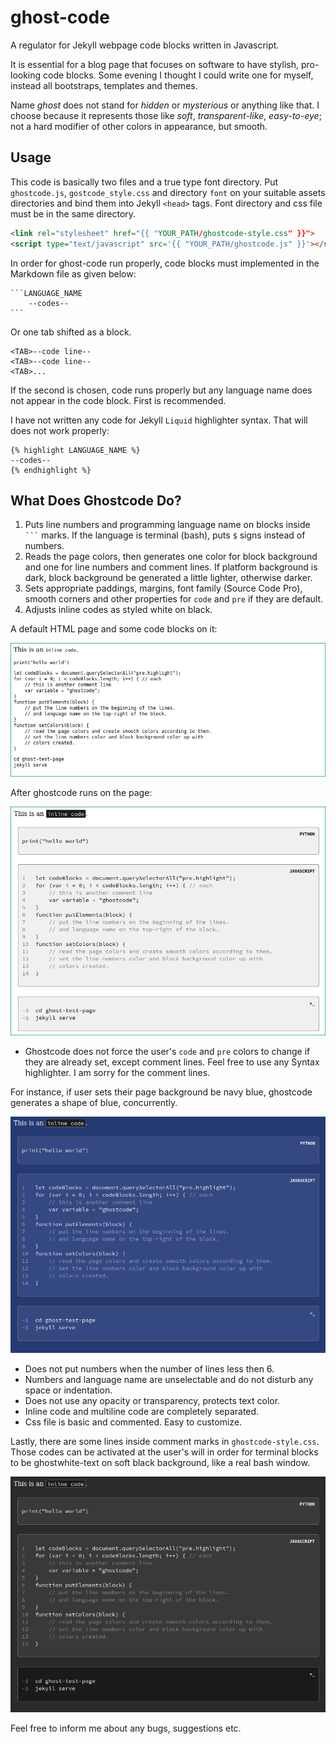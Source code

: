 # ghost-code
A regulator for Jekyll webpage code blocks written in Javascript.

It is essential for a blog page that focuses on software to have stylish, pro-looking code blocks. Some evening I thought I could write one for myself, instead all bootstraps, templates and themes.

Name *ghost* does not stand for *hidden* or *mysterious* or anything like that. I choose because it represents those like *soft*, *transparent-like*, *easy-to-eye*; not a hard modifier of other colors in appearance, but smooth.

## Usage

This code is basically two files and a true type font directory. Put `ghostcode.js`, `gostcode_style.css` and directory `font` on your suitable assets directories and bind them into Jekyll `<head>` tags. Font directory and css file must be in the same directory.

```html
<link rel="stylesheet" href="{{ "YOUR_PATH/ghostcode-style.css" }}">
<script type="text/javascript" src='{{ "YOUR_PATH/ghostcode.js" }}'></script>
```

In order for ghost-code run properly, code blocks must implemented in the Markdown file as given below:

    ```LANGUAGE_NAME
        --codes--
    ```

Or one tab shifted as a block.

```
<TAB>--code line--
<TAB>--code line--
<TAB>...
```

If the second is chosen, code runs properly but any language name does not appear in the code block. First is recommended.

I have not written any code for Jekyll `Liquid` highlighter syntax. That will does not work properly:

```
{% highlight LANGUAGE_NAME %}
--codes--
{% endhighlight %}
```

## What Does Ghostcode Do?

1. Puts line numbers and programming language name on blocks inside ` ``` ` marks. If the language is terminal (bash), puts `$` signs instead of numbers.
2. Reads the page colors, then generates one color for block background and one for line numbers and comment lines. If platform background is dark, block background be generated a little lighter, otherwise darker.
3. Sets appropriate paddings, margins, font family (Source Code Pro), smooth corners and other properties for `code` and `pre` if they are default.
4. Adjusts inline codes as styled white on black.

A default HTML page and some code blocks on it:

![](screenshots/image1.png)

After ghostcode runs on the page:

![](screenshots/image2.png)

- Ghostcode does not force the user's `code` and `pre` colors to change if they are already set, except comment lines. Feel free to use any Syntax highlighter. I am sorry for the comment lines.

For instance, if user sets their page background be navy blue, ghostcode generates a shape of blue, concurrently.

![](screenshots/image3.png)

- Does not put numbers when the number of lines less then 6.
- Numbers and language name are unselectable and do not disturb any space or indentation.
- Does not use any opacity or transparency, protects text color.
- Inline code and multiline code are completely separated.
- Css file is basic and commented. Easy to customize.

Lastly, there are some lines inside comment marks in `ghostcode-style.css`. Those codes can be activated at the user's will in order for terminal blocks to be ghostwhite-text on soft black background, like a real bash window.

![](screenshots/image4.png)



Feel free to inform me about any bugs, suggestions etc.
